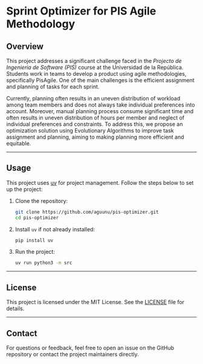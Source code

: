 # Sprint Optimizer for PIS Agile Methodology

## Overview
This project addresses a significant challenge faced in the *Projecto de Ingenieria de Software (PIS)* course at the Universidad de la República. Students work in teams to develop a product using agile methodologies, specifically PisAgile. One of the main challenges is the efficient assignment and planning of tasks for each sprint. 

Currently, planning often results in an uneven distribution of workload among team members and does not always take individual preferences into account. Moreover, manual planning process consume significant time and often results in uneven distribution of hours per member and neglect of individual preferences and constraints. To address this, we propose an optimization solution using Evolutionary Algorithms to improve task assignment and planning, aiming to making planning more efficient and equitable.

---

## Usage

This project uses [uv](https://docs.astral.sh/uv/) for project management. Follow the steps below to set up the project:

1. Clone the repository:
   ```bash
   git clone https://github.com/aguunu/pis-optimizer.git
   cd pis-optimizer
   ```

2. Install `uv` if not already installed:
   ```bash
   pip install uv
   ```

3. Run the project:
   ```bash
   uv run python3 -m src
   ```

---

## License
This project is licensed under the MIT License. See the [LICENSE](LICENSE) file for details.

---

## Contact
For questions or feedback, feel free to open an issue on the GitHub repository or contact the project maintainers directly.
